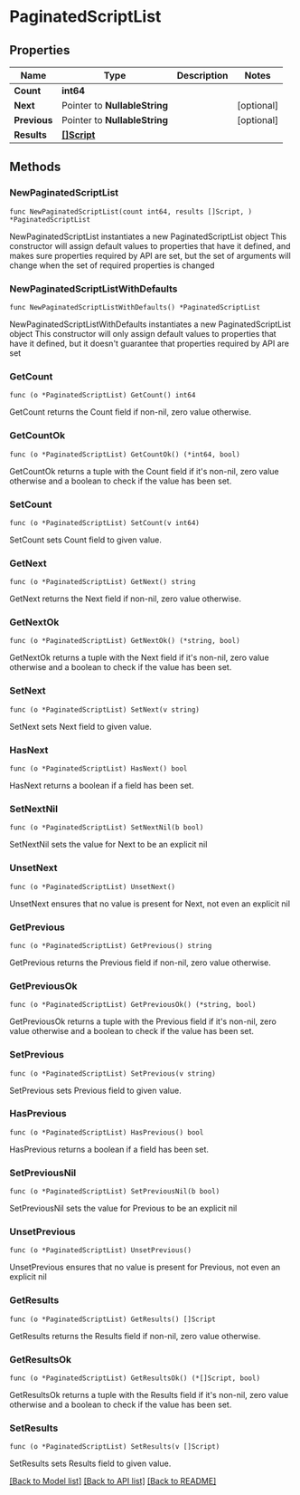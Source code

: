 # PaginatedScriptList

## Properties

Name | Type | Description | Notes
------------ | ------------- | ------------- | -------------
**Count** | **int64** |  | 
**Next** | Pointer to **NullableString** |  | [optional] 
**Previous** | Pointer to **NullableString** |  | [optional] 
**Results** | [**[]Script**](Script.md) |  | 

## Methods

### NewPaginatedScriptList

`func NewPaginatedScriptList(count int64, results []Script, ) *PaginatedScriptList`

NewPaginatedScriptList instantiates a new PaginatedScriptList object
This constructor will assign default values to properties that have it defined,
and makes sure properties required by API are set, but the set of arguments
will change when the set of required properties is changed

### NewPaginatedScriptListWithDefaults

`func NewPaginatedScriptListWithDefaults() *PaginatedScriptList`

NewPaginatedScriptListWithDefaults instantiates a new PaginatedScriptList object
This constructor will only assign default values to properties that have it defined,
but it doesn't guarantee that properties required by API are set

### GetCount

`func (o *PaginatedScriptList) GetCount() int64`

GetCount returns the Count field if non-nil, zero value otherwise.

### GetCountOk

`func (o *PaginatedScriptList) GetCountOk() (*int64, bool)`

GetCountOk returns a tuple with the Count field if it's non-nil, zero value otherwise
and a boolean to check if the value has been set.

### SetCount

`func (o *PaginatedScriptList) SetCount(v int64)`

SetCount sets Count field to given value.


### GetNext

`func (o *PaginatedScriptList) GetNext() string`

GetNext returns the Next field if non-nil, zero value otherwise.

### GetNextOk

`func (o *PaginatedScriptList) GetNextOk() (*string, bool)`

GetNextOk returns a tuple with the Next field if it's non-nil, zero value otherwise
and a boolean to check if the value has been set.

### SetNext

`func (o *PaginatedScriptList) SetNext(v string)`

SetNext sets Next field to given value.

### HasNext

`func (o *PaginatedScriptList) HasNext() bool`

HasNext returns a boolean if a field has been set.

### SetNextNil

`func (o *PaginatedScriptList) SetNextNil(b bool)`

 SetNextNil sets the value for Next to be an explicit nil

### UnsetNext
`func (o *PaginatedScriptList) UnsetNext()`

UnsetNext ensures that no value is present for Next, not even an explicit nil
### GetPrevious

`func (o *PaginatedScriptList) GetPrevious() string`

GetPrevious returns the Previous field if non-nil, zero value otherwise.

### GetPreviousOk

`func (o *PaginatedScriptList) GetPreviousOk() (*string, bool)`

GetPreviousOk returns a tuple with the Previous field if it's non-nil, zero value otherwise
and a boolean to check if the value has been set.

### SetPrevious

`func (o *PaginatedScriptList) SetPrevious(v string)`

SetPrevious sets Previous field to given value.

### HasPrevious

`func (o *PaginatedScriptList) HasPrevious() bool`

HasPrevious returns a boolean if a field has been set.

### SetPreviousNil

`func (o *PaginatedScriptList) SetPreviousNil(b bool)`

 SetPreviousNil sets the value for Previous to be an explicit nil

### UnsetPrevious
`func (o *PaginatedScriptList) UnsetPrevious()`

UnsetPrevious ensures that no value is present for Previous, not even an explicit nil
### GetResults

`func (o *PaginatedScriptList) GetResults() []Script`

GetResults returns the Results field if non-nil, zero value otherwise.

### GetResultsOk

`func (o *PaginatedScriptList) GetResultsOk() (*[]Script, bool)`

GetResultsOk returns a tuple with the Results field if it's non-nil, zero value otherwise
and a boolean to check if the value has been set.

### SetResults

`func (o *PaginatedScriptList) SetResults(v []Script)`

SetResults sets Results field to given value.



[[Back to Model list]](../README.md#documentation-for-models) [[Back to API list]](../README.md#documentation-for-api-endpoints) [[Back to README]](../README.md)



